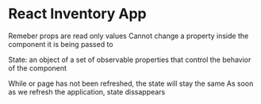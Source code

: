 # React Inventory App

Remeber props are read only values
Cannot change a property inside the component it is being passed to

State: an object of a set of observable properties that control the behavior of the component

While or page has not been refreshed, the state will stay the same
As soon as we refresh the application, state dissappears
